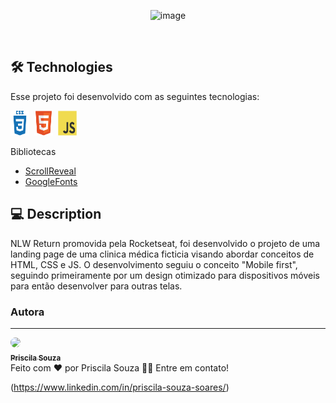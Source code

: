 <!-- README TEMPLATE by Felipe F. -->

<div align='center'>

  ![image](https://user-images.githubusercontent.com/2619027/166562614-9ff0e481-533f-4ed9-be9f-9a4a3789d146.png)

</div>

</br>

## 🛠 Technologies

Esse projeto foi desenvolvido com as seguintes tecnologias:

<img src="https://github.com/devicons/devicon/blob/master/icons/css3/css3-plain-wordmark.svg"  title="CSS3" alt="CSS" width="30" height="40"/>&nbsp;
<img src="https://github.com/devicons/devicon/blob/master/icons/html5/html5-original.svg" title="HTML5" alt="HTML" width="30" height="40"/>&nbsp;
<img src="https://github.com/devicons/devicon/blob/master/icons/javascript/javascript-original.svg" title="JavaScript" alt="JavaScript" width="30" height="40"/>&nbsp;

Bibliotecas

- <a href="https://scrollrevealjs.org/">ScrollReveal</a>
- <a href="https://fonts.google.com/">GoogleFonts</a>


## 💻 Description

NLW Return promovida pela Rocketseat, foi desenvolvido o projeto de uma landing page de uma clinica médica ficticia visando abordar conceitos de HTML, CSS e JS. O desenvolvimento seguiu o conceito "Mobile first", seguindo primeiramente por um design otimizado para dispositivos móveis para então desenvolver para outras telas.

### Autora
---

<a href="https://github.com/PriscilaSouza23">
 <img style="border-radius: 50%;" src="https://avatars.githubusercontent.com/u/65875697?v=4" width="100px;"/>
 <br />
 <sub><b>Priscila Souza</b></sub></a>

</br>
Feito com ❤️ por Priscila Souza 👋🏽 Entre em contato!

(https://www.linkedin.com/in/priscila-souza-soares/)
